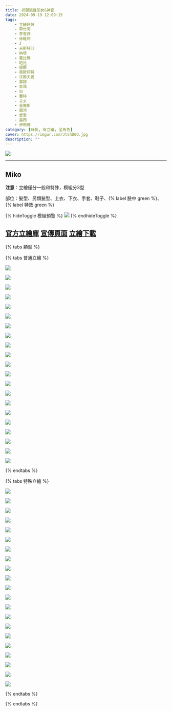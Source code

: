 ```yaml
---
title: 祈願狐狸巫女&神官
date: 2024-09-19 12:09:15
tags:
    - 立繪時裝
    - 李世河
    - 李雪菲
    - 徐維莉
    - J
    - 米斯特汀
    - 納塔
    - 蕾比雅
    - 哈比
    - 緹娜
    - 薇歐莉特
    - 沃爾夫姜
    - 露娜
    - 索瑪
    - 白
    - 賽特
    - 未來
    - 金徹斯
    - 銀河
    - 愛里
    - 露西
    - 伊莉雅
category: [時裝, 有立繪, 全角色]
cover: https://imgur.com/JtshD6O.jpg
description: ""
---
```


![](https://imgur.com/JtshD6O.jpg)

---
## Miko

**注意**：立繪僅分一般和特殊，模組分3型

部位：髮型、另類髮型、上衣、下衣、手套、鞋子、{% label 臉中 green %}、{% label 特效 green %}

{% hideToggle 模組預覽 %}
![](https://imgur.com/EK0G5Kl.png)
{% endhideToggle %}

[官方立繪庫](https://www.naddic.co.kr/ko/game/cls/fansitekit)
[宣傳頁面](https://closers.nexon.com/Events2024/0919/Costume)
[立繪下載](https://closers.vod.nexoncdn.co.kr/site/fansitekit/Closers_FansiteKit_Miko_240919_FKXHP6LAYN4BPUDO.zip)
---

{% tabs 類型 %}
<!-- tab 普通角色立繪-->
{% tabs 普通立繪 %}
<!-- tab 李世河(Seha)-->
[![](https://i.imgur.com/u5EkkVeh.png)](https://i.imgur.com/u5EkkVe.png)
<!-- endtab -->
<!-- tab 李雪菲(Seulbi)-->
[![](https://i.imgur.com/EBhvgrOh.png)](https://i.imgur.com/EBhvgrO.png)
<!-- endtab -->
<!-- tab 徐維莉(Yuri)-->
[![](https://i.imgur.com/uZAHgrEh.png)](https://i.imgur.com/uZAHgrE.png)
<!-- endtab -->
<!-- tab J-->
[![](https://i.imgur.com/elUuU7sh.png)](https://i.imgur.com/elUuU7s.png)
<!-- endtab -->
<!-- tab 米斯特汀(Tein)-->
[![](https://i.imgur.com/R68pu2lh.png)](https://i.imgur.com/R68pu2l.png)
<!-- endtab -->
<!-- tab 納塔(Nata)-->
[![](https://i.imgur.com/pPXSsOgh.png)](https://i.imgur.com/pPXSsOg.png)
<!-- endtab -->
<!-- tab 蕾比雅(Levia)-->
[![](https://i.imgur.com/ywzh4g1h.png)](https://i.imgur.com/ywzh4g1.png)
<!-- endtab -->
<!-- tab 哈比(Harpy)-->
[![](https://i.imgur.com/sMq2cB4h.png)](https://i.imgur.com/sMq2cB4.png)
<!-- endtab -->
<!-- tab 緹娜(Tina)-->
[![](https://i.imgur.com/DowayrVh.png)](https://i.imgur.com/DowayrV.png)
<!-- endtab -->
<!-- tab 薇歐莉特(Violet)-->
[![](https://i.imgur.com/QIHFPOAh.png)](https://i.imgur.com/QIHFPOA.png)
<!-- endtab -->
<!-- tab 沃爾夫姜(Wolfgang)-->
[![](https://i.imgur.com/6mBo6VPh.png)](https://i.imgur.com/6mBo6VP.png)
<!-- endtab -->
<!-- tab 露娜(Luna)-->
[![](https://i.imgur.com/su3INT1h.png)](https://i.imgur.com/su3INT1.png)
<!-- endtab -->
<!-- tab 索瑪(Soma)-->
[![](https://i.imgur.com/Vt48as5h.png)](https://i.imgur.com/Vt48as5.png)
<!-- endtab -->
<!-- tab 白(Bai)-->
[![](https://i.imgur.com/ACENzvPh.png)](https://i.imgur.com/ACENzvP.png)
<!-- endtab -->
<!-- tab 賽特(Seth)-->
[![](https://i.imgur.com/7EarlL4h.png)](https://i.imgur.com/7EarlL4.png)
<!-- endtab -->
<!-- tab 未來(Mirae)-->
[![](https://i.imgur.com/ygfgsBNh.png)](https://i.imgur.com/ygfgsBN.png)
<!-- endtab -->
<!-- tab 徹斯(Chulsoo)-->
[![](https://i.imgur.com/bYuuuGCh.png)](https://i.imgur.com/bYuuuGC.png)
<!-- endtab -->
<!-- tab 銀河(Eunha)-->
[![](https://i.imgur.com/qkTCan8h.png)](https://i.imgur.com/qkTCan8.png)
<!-- endtab -->
<!-- tab 露西(Lucy)-->
[![](https://i.imgur.com/XzA0tXhh.png)](https://i.imgur.com/XzA0tXh.png)
<!-- endtab -->
<!-- tab 愛里(Aeri)-->
[![](https://i.imgur.com/M02MisOh.png)](https://i.imgur.com/M02MisO.png)
<!-- endtab -->
<!-- tab 伊莉雅(Ria)-->
[![](https://i.imgur.com/ps4dyDrh.png)](https://i.imgur.com/ps4dyDr.png)
<!-- endtab -->
{% endtabs %}
<!-- endtab -->

<!-- tab 特殊角色立繪-->
{% tabs 特殊立繪 %}
<!-- tab 李世河(Seha)-->
[![](https://i.imgur.com/6UgwMPvh.png)](https://i.imgur.com/6UgwMPv.png)
<!-- endtab -->
<!-- tab 李雪菲(Seulbi)-->
[![](https://i.imgur.com/iRvbuLHh.png)](https://i.imgur.com/iRvbuLH.png)
<!-- endtab -->
<!-- tab 徐維莉(Yuri)-->
[![](https://i.imgur.com/YPqtVPuh.png)](https://i.imgur.com/YPqtVPu.png)
<!-- endtab -->
<!-- tab J-->
[![](https://i.imgur.com/5O4p2jjh.png)](https://i.imgur.com/5O4p2jj.png)
<!-- endtab -->
<!-- tab 米斯特汀(Tein)-->
[![](https://i.imgur.com/sL0qTD1h.png)](https://i.imgur.com/sL0qTD1.png)
<!-- endtab -->
<!-- tab 納塔(Nata)-->
[![](https://i.imgur.com/eB9X5Ffh.png)](https://i.imgur.com/eB9X5Ff.png)
<!-- endtab -->
<!-- tab 蕾比雅(Levia)-->
[![](https://i.imgur.com/Rirhx5nh.png)](https://i.imgur.com/Rirhx5n.png)
<!-- endtab -->
<!-- tab 哈比(Harpy)-->
[![](https://i.imgur.com/DOVKCv5h.png)](https://i.imgur.com/DOVKCv5.png)
<!-- endtab -->
<!-- tab 緹娜(Tina)-->
[![](https://i.imgur.com/fgmoLGwh.png)](https://i.imgur.com/fgmoLGw.png)
<!-- endtab -->
<!-- tab 薇歐莉特(Violet)-->
[![](https://i.imgur.com/5RCEh0eh.png)](https://i.imgur.com/5RCEh0e.png)
<!-- endtab -->
<!-- tab 沃爾夫姜(Wolfgang)-->
[![](https://i.imgur.com/Mo0i8Hhh.png)](https://i.imgur.com/Mo0i8Hh.png)
<!-- endtab -->
<!-- tab 露娜(Luna)-->
[![](https://i.imgur.com/3xERDpsh.png)](https://i.imgur.com/3xERDps.png)
<!-- endtab -->
<!-- tab 索瑪(Soma)-->
[![](https://i.imgur.com/ZZv4Tuhh.png)](https://i.imgur.com/ZZv4Tuh.png)
<!-- endtab -->
<!-- tab 白(Bai)-->
[![](https://i.imgur.com/BQ6uFMfh.png)](https://i.imgur.com/BQ6uFMf.png)
<!-- endtab -->
<!-- tab 賽特(Seth)-->
[![](https://i.imgur.com/QA5usVwh.png)](https://i.imgur.com/QA5usVw.png)
<!-- endtab -->
<!-- tab 未來(Mirae)-->
[![](https://i.imgur.com/XDRjhNKh.png)](https://i.imgur.com/XDRjhNK.png)
<!-- endtab -->
<!-- tab 徹斯(Chulsoo)-->
[![](https://i.imgur.com/MzshNlgh.png)](https://i.imgur.com/MzshNlg.png)
<!-- endtab -->
<!-- tab 銀河(Eunha)-->
[![](https://i.imgur.com/p5kueXkh.png)](https://i.imgur.com/p5kueXk.png)
<!-- endtab -->
<!-- tab 露西(Lucy)-->
[![](https://i.imgur.com/juOW1CLh.png)](https://i.imgur.com/juOW1CL.png)
<!-- endtab -->
<!-- tab 愛里(Aeri)-->
[![](https://i.imgur.com/g6syh5Dh.png)](https://i.imgur.com/g6syh5D.png)
<!-- endtab -->
<!-- tab 伊莉雅(Ria)-->
[![](https://i.imgur.com/EEd8E4zh.png)](https://i.imgur.com/EEd8E4z.png)
<!-- endtab -->
{% endtabs %}
<!-- endtab -->

{% endtabs %}
